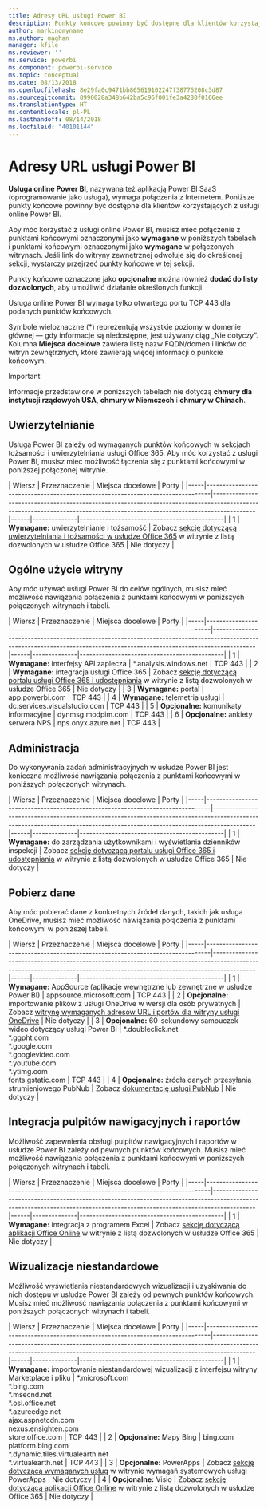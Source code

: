 ```yaml
---
title: Adresy URL usługi Power BI
description: Punkty końcowe powinny być dostępne dla klientów korzystających z usługi Power BI
author: markingmyname
ms.author: maghan
manager: kfile
ms.reviewer: ''
ms.service: powerbi
ms.component: powerbi-service
ms.topic: conceptual
ms.date: 08/13/2018
ms.openlocfilehash: 8e29fa0c9471bb865619102247f38776208c3d87
ms.sourcegitcommit: 8990028a348b642ba5c96f001fe3a4280f0166ee
ms.translationtype: HT
ms.contentlocale: pl-PL
ms.lasthandoff: 08/14/2018
ms.locfileid: "40101144"
---
```

# <a name="power-bi-urls"></a>Adresy URL usługi Power BI

**Usługa online Power BI**, nazywana też aplikacją Power BI SaaS (oprogramowanie jako usługa), wymaga połączenia z Internetem. Poniższe punkty końcowe powinny być dostępne dla klientów korzystających z usługi online Power BI.

Aby móc korzystać z usługi online Power BI, musisz mieć połączenie z punktami końcowymi oznaczonymi jako **wymagane** w poniższych tabelach i punktami końcowymi oznaczonymi jako **wymagane** w połączonych witrynach. Jeśli link do witryny zewnętrznej odwołuje się do określonej sekcji, wystarczy przejrzeć punkty końcowe w tej sekcji.

Punkty końcowe oznaczone jako **opcjonalne** można również **dodać do listy dozwolonych**, aby umożliwić działanie określonych funkcji.

Usługa online Power BI wymaga tylko otwartego portu TCP 443 dla podanych punktów końcowych.

Symbole wieloznaczne (*) reprezentują wszystkie poziomy w domenie głównej — gdy informacje są niedostępne, jest używany ciąg „Nie dotyczy”. Kolumna **Miejsca docelowe** zawiera listę nazw FQDN/domen i linków do witryn zewnętrznych, które zawierają więcej informacji o punkcie końcowym.

>[!Important]
>Informacje przedstawione w poniższych tabelach nie dotyczą **chmury dla instytucji rządowych USA**, **chmury w Niemczech** i **chmury w Chinach**.

## <a name="authentication"></a>Uwierzytelnianie

Usługa Power BI zależy od wymaganych punktów końcowych w sekcjach tożsamości i uwierzytelniania usługi Office 365. Aby móc korzystać z usługi Power BI, musisz mieć możliwość łączenia się z punktami końcowymi w poniższej połączonej witrynie.

| Wiersz | Przeznaczenie | Miejsca docelowe | Porty |
|-----|-------------------------------------------------------------------------------|-------------------------------------------------------------------------------------------------------------------------------------------------------------------------|------|--------------|---------------------------------------------|
| 1 | **Wymagane:** uwierzytelnianie i tożsamość | Zobacz [sekcję dotyczącą uwierzytelniania i tożsamości w usłudze Office 365](https://support.office.com/article/Office-365-URLs-and-IP-address-ranges-8548a211-3fe7-47cb-abb1-355ea5aa88a2#bkmk_identity) w witrynie z listą dozwolonych w usłudze Office 365 | Nie dotyczy |

## <a name="general-site-usage"></a>Ogólne użycie witryny

Aby móc używać usługi Power BI do celów ogólnych, musisz mieć możliwość nawiązania połączenia z punktami końcowymi w poniższych połączonych witrynach i tabeli.

| Wiersz | Przeznaczenie | Miejsca docelowe | Porty |
|-----|-------------------------------------------------------------------------------|-------------------------------------------------------------------------------------------------------------------------------------------------------------------------|------|--------------|---------------------------------------------|
| 1 | **Wymagane:** interfejsy API zaplecza | *.analysis.windows.net | TCP 443 |
| 2 | **Wymagane:** integracja usługi Office 365 | Zobacz [sekcję dotyczącą portalu usługi Office 365 i udostępniania](https://support.office.com/article/Office-365-URLs-and-IP-address-ranges-8548a211-3fe7-47cb-abb1-355ea5aa88a2#bkmk_portal-identity) w witrynie z listą dozwolonych w usłudze Office 365 | Nie dotyczy |
| 3 | **Wymagane:** portal | app.powerbi.com | TCP 443 |
| 4 | **Wymagane:** telemetria usługi | dc.services.visualstudio.com | TCP 443 |
| 5 | **Opcjonalne:** komunikaty informacyjne | dynmsg.modpim.com | TCP 443 |
| 6 | **Opcjonalne:** ankiety serwera NPS | nps.onyx.azure.net | TCP 443 |

## <a name="administration"></a>Administracja

Do wykonywania zadań administracyjnych w usłudze Power BI jest konieczna możliwość nawiązania połączenia z punktami końcowymi w poniższych połączonych witrynach.

| Wiersz | Przeznaczenie | Miejsca docelowe | Porty |
|-----|-------------------------------------------------------------------------------|-------------------------------------------------------------------------------------------------------------------------------------------------------------------------|------|--------------|---------------------------------------------|
| 1 | **Wymagane:** do zarządzania użytkownikami i wyświetlania dzienników inspekcji | Zobacz [sekcję dotyczącą portalu usługi Office 365 i udostępniania](https://support.office.com/article/Office-365-URLs-and-IP-address-ranges-8548a211-3fe7-47cb-abb1-355ea5aa88a2#bkmk_portal-identity) w witrynie z listą dozwolonych w usłudze Office 365 | Nie dotyczy |

## <a name="get-data"></a>Pobierz dane

Aby móc pobierać dane z konkretnych źródeł danych, takich jak usługa OneDrive, musisz mieć możliwość nawiązania połączenia z punktami końcowymi w poniższej tabeli.

| Wiersz | Przeznaczenie | Miejsca docelowe | Porty |
|-----|-------------------------------------------------------------------------------|-------------------------------------------------------------------------------------------------------------------------------------------------------------------------|------|--------------|---------------------------------------------|
| 1 | **Wymagane:** AppSource (aplikacje wewnętrzne lub zewnętrzne w usłudze Power BI) | appsource.microsoft.com | TCP 443 |
| 2 | **Opcjonalne:** importowanie plików z usługi OneDrive w wersji dla osób prywatnych | Zobacz [witrynę wymaganych adresów URL i portów dla witryny usługi OneDrive](https://support.office.com/en-ie/article/required-urls-and-ports-for-onedrive-ce15d2cc-52ef-42cd-b738-d9c6f9b03f3a) | Nie dotyczy |
| 3 | **Opcjonalne:** 60-sekundowy samouczek wideo dotyczący usługi Power BI | *.doubleclick.net </br> *.ggpht.com </br> *.google.com </br> *.googlevideo.com </br> *.youtube.com </br> *.ytimg.com </br> fonts.gstatic.com | TCP 443 |
| 4 | **Opcjonalne:** źródła danych przesyłania strumieniowego PubNub | Zobacz [dokumentację usługi PubNub](https://support.pubnub.com/support/solutions/articles/14000043522) | Nie dotyczy |

## <a name="dashboard-and-report-integration"></a>Integracja pulpitów nawigacyjnych i raportów 

Możliwość zapewnienia obsługi pulpitów nawigacyjnych i raportów w usłudze Power BI zależy od pewnych punktów końcowych. Musisz mieć możliwość nawiązania połączenia z punktami końcowymi w poniższych połączonych witrynach i tabeli.

| Wiersz | Przeznaczenie | Miejsca docelowe | Porty |
|-----|-------------------------------------------------------------------------------|-------------------------------------------------------------------------------------------------------------------------------------------------------------------------|------|--------------|---------------------------------------------|
| 1 | **Wymagane:** integracja z programem Excel | Zobacz [sekcję dotyczącą aplikacji Office Online](https://support.office.com/article/Office-365-URLs-and-IP-address-ranges-8548a211-3fe7-47cb-abb1-355ea5aa88a2#bkmk_officeonline) w witrynie z listą dozwolonych w usłudze Office 365 | Nie dotyczy |

## <a name="custom-visuals"></a>Wizualizacje niestandardowe

Możliwość wyświetlania niestandardowych wizualizacji i uzyskiwania do nich dostępu w usłudze Power BI zależy od pewnych punktów końcowych. Musisz mieć możliwość nawiązania połączenia z punktami końcowymi w poniższych połączonych witrynach i tabeli.

| Wiersz | Przeznaczenie | Miejsca docelowe | Porty |
|-----|-------------------------------------------------------------------------------|-------------------------------------------------------------------------------------------------------------------------------------------------------------------------|------|--------------|---------------------------------------------|
| 1 | **Wymagane:** importowanie niestandardowej wizualizacji z interfejsu witryny Marketplace i pliku | *.microsoft.com </br> *.bing.com </br> *.msecnd.net </br> *.osi.office.net </br> *.azureedge.net </br> ajax.aspnetcdn.com </br> nexus.ensighten.com </br> store.office.com | TCP 443 |
| 2 | **Opcjonalne:** Mapy Bing | bing.com </br> platform.bing.com </br> *.dynamic.tiles.virtualearth.net </br> *.virtualearth.net | TCP 443 |
| 3 | **Opcjonalne:** PowerApps | Zobacz [sekcję dotyczącą wymaganych usług](https://docs.microsoft.com/powerapps/maker/canvas-apps/limits-and-config#required-services) w witrynie wymagań systemowych usługi PowerApps | Nie dotyczy |
| 4 | **Opcjonalne:** Visio | Zobacz [sekcję dotyczącą aplikacji Office Online](https://support.office.com/article/Office-365-URLs-and-IP-address-ranges-8548a211-3fe7-47cb-abb1-355ea5aa88a2#bkmk_officeonline) w witrynie z listą dozwolonych w usłudze Office 365 | Nie dotyczy |